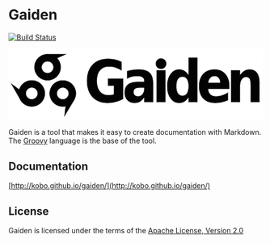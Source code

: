 # Gaiden

[![Build Status](https://travis-ci.org/kobo/gaiden.svg?branch=master)](https://travis-ci.org/kobo/gaiden)

![logo](doc/gaiden-logo.png)

Gaiden is a tool that makes it easy to create documentation with Markdown.
The [Groovy](http://groovy.codehaus.org/ "Groovy - Home") language is the base of the tool.


## Documentation

[http://kobo.github.io/gaiden/](http://kobo.github.io/gaiden/)


## License

Gaiden is licensed under the terms of the [Apache License, Version 2.0](http://www.apache.org/licenses/LICENSE-2.0.html "Apache License, Version 2.0")
